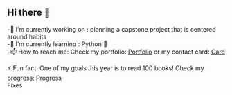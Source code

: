 ## Hi there 👋

<!--
**vicmoon/vicmoon** is a ✨ _special_ ✨ repository because its `README.md` (this file) appears on your GitHub profile.

Here are some ideas to get you started:

- 🔭 I’m currently working on ...
- 🌱 I’m currently learning ...
- 👯 I’m looking to collaborate on ...
- 🤔 I’m looking for help with ...
- 💬 Ask me about ...
- 📫 How to reach me: ...
- 😄 Pronouns: ...
- ⚡ Fun fact: ...
-->

-🔭 I’m currently working on : planning a capstone project that is centered around habits <br>
-🌱 I’m currently learning : Python 🐍 <br> 
-📫 How to reach me: Check my portfolio: 
<a href="https://victoriamunteanuportfolio.net/contact">Portfolio</a> 
or my contact card: 
<a href="https://pythonnamecard-production.up.railway.app/">Card</a> 
<br>

⚡ Fun fact: One of my goals this year is to read 100 books! Check my progress: 
<a href="https://pythonsqliteandsqlalchemy-production.up.railway.app/">Progress</a> 
<br>
Fixes 



